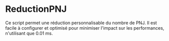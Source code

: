 # ReductionPNJ
Ce script permet une réduction personnalisable du nombre de PNJ. Il est facile à configurer et optimisé pour minimiser l'impact sur les performances, n'utilisant que 0.01 ms.
